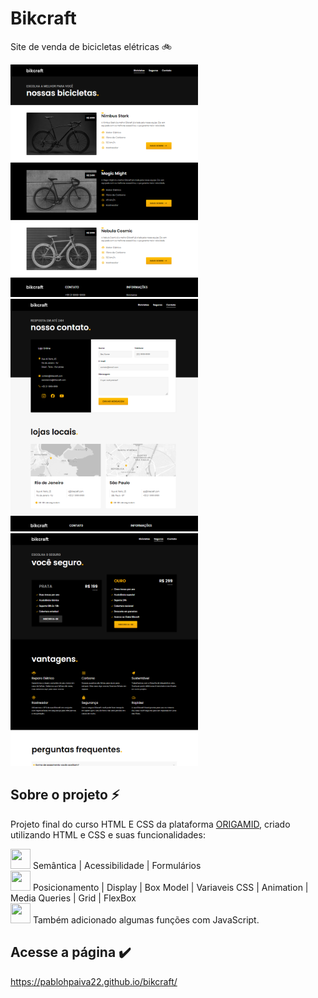 # <h1> Bikcraft</h1> 
Site de venda de bicicletas elétricas 🚲

<img src="public/img/Readme/bicicletas.PNG" width="300"/> <img src="public/img/Readme/contato.PNG" width="300"/> <img src="public/img/Readme/seguros.PNG" width="300"/> 

## Sobre o projeto ⚡
Projeto final do curso HTML E CSS da plataforma [ORIGAMID](https://www.origamid.com/), criado utilizando HTML e CSS e suas funcionalidades:

<img src="https://cdn.jsdelivr.net/gh/devicons/devicon/icons/html5/html5-original-wordmark.svg" height="32" width="32"/> Semântica | Acessibilidade | Formulários <br>
<img src="https://cdn.jsdelivr.net/gh/devicons/devicon/icons/css3/css3-original-wordmark.svg" height="32" width="32"/> Posicionamento | Display | Box Model | Variaveis CSS | Animation | Media Queries | Grid | FlexBox <br>
<img src="https://cdn.jsdelivr.net/gh/devicons/devicon/icons/javascript/javascript-original.svg" height="32" width="32"/> Também adicionado algumas funções com JavaScript.

## Acesse a página ✔️

https://pablohpaiva22.github.io/bikcraft/
